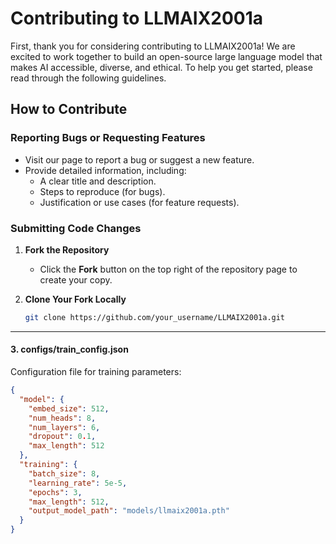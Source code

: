 # Contributing to LLMAIX2001a

First, thank you for considering contributing to LLMAIX2001a! We are excited to work together to build an open-source large language model that makes AI accessible, diverse, and ethical. To help you get started, please read through the following guidelines.

## How to Contribute

### Reporting Bugs or Requesting Features

- Visit our page to report a bug or suggest a new feature.
- Provide detailed information, including:
  - A clear title and description.
  - Steps to reproduce (for bugs).
  - Justification or use cases (for feature requests).

### Submitting Code Changes

1. **Fork the Repository**

   - Click the **Fork** button on the top right of the repository page to create your copy.

2. **Clone Your Fork Locally**

   ```bash
   git clone https://github.com/your_username/LLMAIX2001a.git

---

#### **3. configs/train_config.json**

Configuration file for training parameters:

```json
{
  "model": {
    "embed_size": 512,
    "num_heads": 8,
    "num_layers": 6,
    "dropout": 0.1,
    "max_length": 512
  },
  "training": {
    "batch_size": 8,
    "learning_rate": 5e-5,
    "epochs": 3,
    "max_length": 512,
    "output_model_path": "models/llmaix2001a.pth"
  }
}
